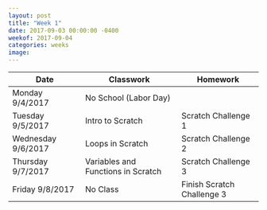 ```yaml
---
layout: post
title: "Week 1"
date: 2017-09-03 00:00:00 -0400
weekof: 2017-09-04
categories: weeks
image:
---
```


|Date                        |Classwork|Homework|
|----------------------------|---------|--------|
|Monday 9/4/2017             |No School (Labor Day)| |
|Tuesday 9/5/2017            |Intro to Scratch|Scratch Challenge 1|
|Wednesday 9/6/2017          |Loops in Scratch|Scratch Challenge 2|
|Thursday 9/7/2017           |Variables and Functions in Scratch|Scratch Challenge 3|
|Friday 9/8/2017             |No Class| Finish Scratch Challenge 3|
